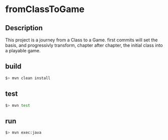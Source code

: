 # fromClassToGame

## Description

This project is a journey from a Class to a Game. first commits will set the basis, and progressivly transform, chapter after chapter, the initial class into a playable game.

## build

```bash
$> mvn clean install
```

## test

```bash
$> mvn test
```

## run

```bash
$> mvn exec:java
```


